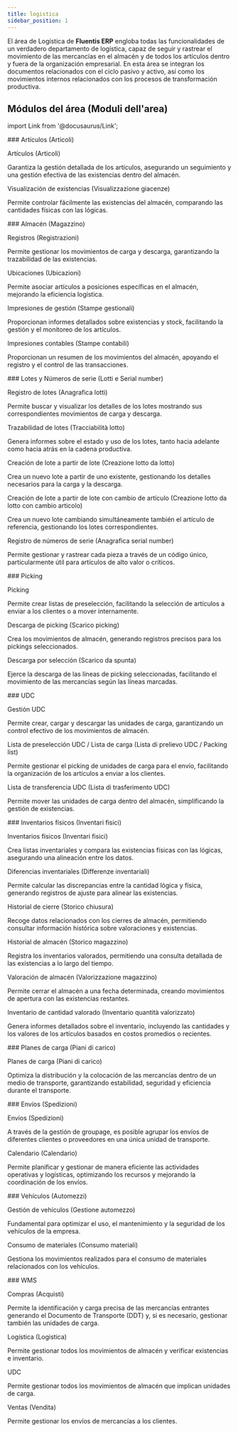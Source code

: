 ```yaml
---
title: logistica
sidebar_position: 1
---
```


El área de Logística de **Fluentis ERP** engloba todas las funcionalidades de un verdadero departamento de logística, capaz de seguir y rastrear el movimiento de las mercancías en el almacén y de todos los artículos dentro y fuera de la organización empresarial. En esta área se integran los documentos relacionados con el ciclo pasivo y activo, así como los movimientos internos relacionados con los procesos de transformación productiva.

## Módulos del área (Moduli dell'area)

import Link from '@docusaurus/Link';

<div className="cardContainer">
    <div className="card">
###     <Link to="/docs/logistics/items/items-intro">Artículos (Articoli)</Link>
        <p><Link to="/docs/logistics/items/items-intro" className="bold-link">Artículos (Articoli)</Link></p>
        <p>Garantiza la gestión detallada de los artículos, asegurando un seguimiento y una gestión efectiva de las existencias dentro del almacén.</p>
        <p><Link to="/docs/logistics/items/stocks-visualization" className="bold-link">Visualización de existencias (Visualizzazione giacenze)</Link></p>
        <p>Permite controlar fácilmente las existencias del almacén, comparando las cantidades físicas con las lógicas.</p>
    </div>
    <div className="card">
###     <Link to="/docs/logistics/warehouse/warehouse-intro">Almacén (Magazzino)</Link>
        <p><Link to="/docs/logistics/warehouse/stock-records/record" className="bold-link">Registros (Registrazioni)</Link></p>
        <p>Permite gestionar los movimientos de carga y descarga, garantizando la trazabilidad de las existencias.</p>
        <p><Link to="/docs/logistics/warehouse/location/locations" className="bold-link">Ubicaciones (Ubicazioni)</Link></p>
        <p>Permite asociar artículos a posiciones específicas en el almacén, mejorando la eficiencia logística.</p>
        <p><Link to="/docs/logistics/warehouse/warehouse-intro" className="bold-link">Impresiones de gestión (Stampe gestionali)</Link></p>
        <p>Proporcionan informes detallados sobre existencias y stock, facilitando la gestión y el monitoreo de los artículos.</p>
        <p><Link to="/docs/logistics/warehouse/warehouse-intro" className="bold-link">Impresiones contables (Stampe contabili)</Link></p>
        <p>Proporcionan un resumen de los movimientos del almacén, apoyando el registro y el control de las transacciones.</p>
    </div>
</div>
<div className="cardContainer">
    <div className="card">
###     <Link to="/docs/logistics/lots-serial-numbers/Lots-serial-number-intro">Lotes y Números de serie (Lotti e Serial number)</Link>
        <p><Link to="/docs/logistics/lots-serial-numbers/lots-register" className="bold-link">Registro de lotes (Anagrafica lotti)</Link></p>
        <p>Permite buscar y visualizar los detalles de los lotes mostrando sus correspondientes movimientos de carga y descarga.</p>
        <p><Link to="/docs/logistics/lots-serial-numbers/lots-register" className="bold-link">Trazabilidad de lotes (Tracciabilità lotto)</Link></p>
        <p>Genera informes sobre el estado y uso de los lotes, tanto hacia adelante como hacia atrás en la cadena productiva.</p>
        <p><Link to="/docs/logistics/lots-serial-numbers/create-lot-from-lot" className="bold-link">Creación de lote a partir de lote (Creazione lotto da lotto)</Link></p>
        <p>Crea un nuevo lote a partir de uno existente, gestionando los detalles necesarios para la carga y la descarga.</p>
        <p><Link to="/docs/logistics/lots-serial-numbers/create-lot-from-lot" className="bold-link">Creación de lote a partir de lote con cambio de artículo (Creazione lotto da lotto con cambio articolo)</Link></p>
        <p>Crea un nuevo lote cambiando simultáneamente también el artículo de referencia, gestionando los lotes correspondientes.</p>
        <p><Link to="/docs/logistics/lots-serial-numbers/serial-number-register" className="bold-link">Registro de números de serie (Anagrafica serial number)</Link></p>
        <p>Permite gestionar y rastrear cada pieza a través de un código único, particularmente útil para artículos de alto valor o críticos.</p>
    </div>
</div>
<div className="cardContainer">
    <div className="card">
###     <Link to="/docs/logistics/picking/picking-intro">Picking</Link>
        <p><Link to="/docs/logistics/picking/picking-management" className="bold-link">Picking</Link></p>
        <p>Permite crear listas de preselección, facilitando la selección de artículos a enviar a los clientes o a mover internamente.</p>
        <p><Link to="/docs/logistics/picking/unload-picking" className="bold-link">Descarga de picking (Scarico picking)</Link></p>
        <p>Crea los movimientos de almacén, generando registros precisos para los pickings seleccionados.</p>
        <p><Link to="/docs/logistics/picking/unload-check-row-management" className="bold-link">Descarga por selección (Scarico da spunta)</Link></p>
        <p>Ejerce la descarga de las líneas de picking seleccionadas, facilitando el movimiento de las mercancías según las líneas marcadas.</p>
    </div>
    <div className="card">
###     <Link to="/docs/logistics/udc/loading-unit-intro">UDC</Link>
        <p><Link to="/docs/logistics/udc/loading-unit-management/search-pallet" className="bold-link">Gestión UDC</Link></p>
        <p>Permite crear, cargar y descargar las unidades de carga, garantizando un control efectivo de los movimientos de almacén.</p>
        <p><Link to="/docs/logistics/udc/loading-unit-packing-lists/loading-unit" className="bold-link">Lista de preselección UDC / Lista de carga (Lista di prelievo UDC / Packing list)</Link></p>
        <p>Permite gestionar el picking de unidades de carga para el envío, facilitando la organización de los artículos a enviar a los clientes.</p>
        <p><Link to="/docs/logistics/udc/loading-unit-packing-lists/transfer-unit" className="bold-link">Lista de transferencia UDC (Lista di trasferimento UDC)</Link></p>
        <p>Permite mover las unidades de carga dentro del almacén, simplificando la gestión de existencias.</p>
    </div>
</div>
<div className="cardContainer">
    <div className="card">
###     <Link to="/docs/logistics/physical-inventory/physical-inventory-intro">Inventarios físicos (Inventari fisici)</Link>
        <p><Link to="/docs/logistics/physical-inventory/inventory-management/search-physical-inventory" className="bold-link">Inventarios físicos (Inventari fisici)</Link></p>
        <p>Crea listas inventariales y compara las existencias físicas con las lógicas, asegurando una alineación entre los datos.</p>
        <p><Link to="/docs/logistics/physical-inventory/stock-difference" className="bold-link">Diferencias inventariales (Differenze inventariali)</Link></p>
        <p>Permite calcular las discrepancias entre la cantidad lógica y física, generando registros de ajuste para alinear las existencias.</p>
        <p><Link to="/docs/logistics/physical-inventory/closing-history" className="bold-link">Historial de cierre (Storico chiusura)</Link></p>
        <p>Recoge datos relacionados con los cierres de almacén, permitiendo consultar información histórica sobre valoraciones y existencias.</p>
        <p><Link to="/docs/logistics/physical-inventory/warehouse-history" className="bold-link">Historial de almacén (Storico magazzino)</Link></p>
        <p>Registra los inventarios valorados, permitiendo una consulta detallada de las existencias a lo largo del tiempo.</p>
        <p><Link to="/docs/logistics/physical-inventory/warehouse-valorization" className="bold-link">Valoración de almacén (Valorizzazione magazzino)</Link></p>
        <p>Permite cerrar el almacén a una fecha determinada, creando movimientos de apertura con las existencias restantes.</p>
        <p><Link to="/docs/logistics/physical-inventory/inventory-reports/valorized-inventory-with-quantity" className="bold-link">Inventario de cantidad valorado (Inventario quantità valorizzato)</Link></p>
        <p>Genera informes detallados sobre el inventario, incluyendo las cantidades y los valores de los artículos basados en costos promedios o recientes.</p>
    </div>
</div>
<div className="cardContainer">
    <div className="card">
###     <Link to="/docs/logistics/load-plans/search-plan">Planes de carga (Piani di carico)</Link>
        <p><Link to="/docs/logistics/load-plans/search-plan" className="bold-link">Planes de carga (Piani di carico)</Link></p>
        <p>Optimiza la distribución y la colocación de las mercancías dentro de un medio de transporte, garantizando estabilidad, seguridad y eficiencia durante el transporte.</p>
     </div>
    <div className="card">
###     <Link to="/docs/logistics/shipping/shippings-intro">Envíos (Spedizioni)</Link>
        <p><Link to="/docs/logistics/shipping/shippings" className="bold-link">Envíos (Spedizioni)</Link></p>
        <p>A través de la gestión de groupage, es posible agrupar los envíos de diferentes clientes o proveedores en una única unidad de transporte.</p>
        <p><Link to="/docs/logistics/shipping/calendar" className="bold-link">Calendario (Calendario)</Link></p>
        <p>Permite planificar y gestionar de manera eficiente las actividades operativas y logísticas, optimizando los recursos y mejorando la coordinación de los envíos.</p>
    </div>
</div>
<div className="cardContainer">
    <div className="card">
###     <Link to="/docs/logistics/motorvehicles/motorvehicle-management">Vehículos (Automezzi)</Link>
        <p><Link to="/docs/logistics/motorvehicles/motorvehicle" className="bold-link">Gestión de vehículos (Gestione automezzo)</Link></p>
        <p>Fundamental para optimizar el uso, el mantenimiento y la seguridad de los vehículos de la empresa.</p>
        <p><Link to="/docs/logistics/motorvehicles/material-consumption/material-consumption-filter" className="bold-link">Consumo de materiales (Consumo materiali)</Link></p>
        <p>Gestiona los movimientos realizados para el consumo de materiales relacionados con los vehículos.</p>
    </div>
</div>
<div className="cardContainer">
    <div className="card">
###     <Link to="/docs/logistics/wms/wms-intro">WMS</Link>
        <p><Link to="/docs/logistics/wms/purchase/receiving-goods" className="bold-link">Compras (Acquisti)</Link></p>
        <p>Permite la identificación y carga precisa de las mercancías entrantes generando el Documento de Transporte (DDT) y, si es necesario, gestionar también las unidades de carga.</p>
        <p><Link to="/docs/logistics/wms/logistics/load-item" className="bold-link">Logística (Logistica)</Link></p>
        <p>Permite gestionar todos los movimientos de almacén y verificar existencias e inventario.</p>
        <p><Link to="/docs/logistics/wms/udc/load-move-pallet" className="bold-link">UDC</Link></p>
        <p>Permite gestionar todos los movimientos de almacén que implican unidades de carga.</p>
        <p><Link to="/docs/logistics/wms/sales/check-row-menagement" className="bold-link">Ventas (Vendita)</Link></p>
        <p>Permite gestionar los envíos de mercancías a los clientes.</p>
    </div>
</div>